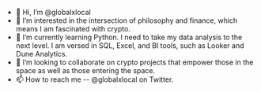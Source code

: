 - 👋 Hi, I’m @globalxlocal
- 👀 I’m interested in the intersection of philosophy and finance, which means I am fascinated with crypto.
- 🌱 I’m currently learning Python. I need to take my data analysis to the next level. I am versed in SQL, Excel, and BI tools, such as Looker and Dune Analytics.
- 💞️ I’m looking to collaborate on crypto projects that empower those in the space as well as those entering the space.
- 📫 How to reach me -- @globalxlocal on Twitter.
